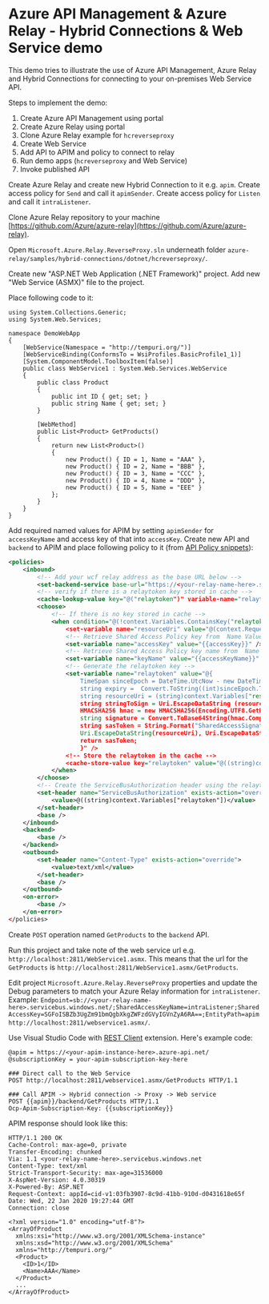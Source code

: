 # Azure API Management & Azure Relay - Hybrid Connections & Web Service demo

This demo tries to illustrate the use of Azure API Management, Azure Relay and Hybrid Connections for
connecting to your on-premises Web Service API.

Steps to implement the demo:

1. Create Azure API Management using portal
2. Create Azure Relay using portal
3. Clone Azure Relay example for `hcreverseproxy`
4. Create Web Service
5. Add API to APIM and policy to connect to relay
6. Run demo apps (`hcreverseproxy` and Web Service)
7. Invoke published API

Create Azure Relay and create new Hybrid Connection to it e.g. `apim`.
Create access policy for `Send` and call it `apimSender`.
Create access policy for `Listen` and call it `intraListener`.

Clone Azure Relay repository to your machine
[https://github.com/Azure/azure-relay](https://github.com/Azure/azure-relay).

Open `Microsoft.Azure.Relay.ReverseProxy.sln` underneath folder `azure-relay/samples/hybrid-connections/dotnet/hcreverseproxy/`.

Create new "ASP.NET Web Application (.NET Framework)" project. Add new "Web Service (ASMX)" file to the project.

Place following code to it:

```charp
using System.Collections.Generic;
using System.Web.Services;

namespace DemoWebApp
{
    [WebService(Namespace = "http://tempuri.org/")]
    [WebServiceBinding(ConformsTo = WsiProfiles.BasicProfile1_1)]
    [System.ComponentModel.ToolboxItem(false)]
    public class WebService1 : System.Web.Services.WebService
    {
        public class Product
        {
            public int ID { get; set; }
            public string Name { get; set; }
        }

        [WebMethod]
        public List<Product> GetProducts()
        {
            return new List<Product>()
            {
                new Product() { ID = 1, Name = "AAA" },
                new Product() { ID = 2, Name = "BBB" },
                new Product() { ID = 3, Name = "CCC" },
                new Product() { ID = 4, Name = "DDD" },
                new Product() { ID = 5, Name = "EEE" }
            };
        }
    }
}
```

Add required named values for APIM by setting `apimSender` for `accessKeyName` and access key of that into `accessKey`.
Create new API and `backend` to APIM and place following policy to it (from [API Policy snippets](https://github.com/Azure/api-management-policy-snippets/blob/master/examples/Generate%20Azure%20Relay%20Token.policy.xml)):

```xml
<policies>
    <inbound>
        <!-- Add your wcf relay address as the base URL below -->
        <set-backend-service base-url="https://<your-relay-name-here>.servicebus.windows.net/apim" />
        <!-- verify if there is a relaytoken key stored in cache -->
        <cache-lookup-value key="@("relaytoken")" variable-name="relaytoken" />
        <choose>
            <!-- If there is no key stored in cache -->
            <when condition="@(!context.Variables.ContainsKey("relaytoken"))">
                <set-variable name="resourceUri" value="@(context.Request.Url.ToString())" />
                <!-- Retrieve Shared Access Policy key from  Name Value store -->
                <set-variable name="accessKey" value="{{accessKey}}" />
                <!-- Retrieve Shared Access Policy key name from  Name Value store -->
                <set-variable name="keyName" value="{{accessKeyName}}" />
                <!-- Generate the relaytoken key -->
                <set-variable name="relaytoken" value="@{
                    TimeSpan sinceEpoch = DateTime.UtcNow - new DateTime(1970, 1, 1);
                    string expiry =  Convert.ToString((int)sinceEpoch.TotalSeconds + 3600);
                    string resourceUri = (string)context.Variables["resourceUri"];
                    string stringToSign = Uri.EscapeDataString (resourceUri) + "\n" + expiry;
                    HMACSHA256 hmac = new HMACSHA256(Encoding.UTF8.GetBytes((string)context.Variables["accessKey"]));
                    string signature = Convert.ToBase64String(hmac.ComputeHash(Encoding.UTF8.GetBytes(stringToSign)));
                    string sasToken = String.Format("SharedAccessSignature sr={0}&sig={1}&se={2}&skn={3}",
                    Uri.EscapeDataString(resourceUri), Uri.EscapeDataString(signature), expiry, context.Variables["keyName"]);
                    return sasToken;
                    }" />
                <!-- Store the relaytoken in the cache -->
                <cache-store-value key="relaytoken" value="@((string)context.Variables["relaytoken"])" duration="10" />
            </when>
        </choose>
        <!-- Create the ServiceBusAuthorization header using the relaytoken as value -->
        <set-header name="ServiceBusAuthorization" exists-action="override">
            <value>@((string)context.Variables["relaytoken"])</value>
        </set-header>
        <base />
    </inbound>
    <backend>
        <base />
    </backend>
    <outbound>
        <set-header name="Content-Type" exists-action="override">
            <value>text/xml</value>
        </set-header>
        <base />
    </outbound>
    <on-error>
        <base />
    </on-error>
</policies>
```

Create `POST` operation named `GetProducts` to the `backend` API.

Run this project and take note of the web service url e.g. `http://localhost:2811/WebService1.asmx`.
This means that the url for the `GetProducts` is `http://localhost:2811/WebService1.asmx/GetProducts`.

Edit project `Microsoft.Azure.Relay.ReverseProxy` properties and update the Debug parameters
to match your Azure Relay information for `intraListener`. Example: `Endpoint=sb://<your-relay-name-here>.servicebus.windows.net/;SharedAccessKeyName=intraListener;SharedAccessKey=SGFoISBZb3UgZm91bmQgbXkgZWFzdGVyIGVnZyA6RA==;EntityPath=apim http://localhost:2811/webservice1.asmx/`.

Use Visual Studio Code with [REST Client](https://marketplace.visualstudio.com/items?itemName=humao.rest-client) extension.
Here's example code:

```http
@apim = https://<your-apim-instance-here>.azure-api.net/
@subscriptionKey = your-apim-subscription-key-here

### Direct call to the Web Service
POST http://localhost:2811/webservice1.asmx/GetProducts HTTP/1.1

### Call APIM -> Hybrid connection -> Proxy -> Web service
POST {{apim}}/backend/GetProducts HTTP/1.1
Ocp-Apim-Subscription-Key: {{subscriptionKey}}
```

APIM response should look like this:

```http
HTTP/1.1 200 OK
Cache-Control: max-age=0, private
Transfer-Encoding: chunked
Via: 1.1 <your-relay-name-here>.servicebus.windows.net
Content-Type: text/xml
Strict-Transport-Security: max-age=31536000
X-AspNet-Version: 4.0.30319
X-Powered-By: ASP.NET
Request-Context: appId=cid-v1:03fb3907-8c9d-41bb-910d-d0431618e65f
Date: Wed, 22 Jan 2020 19:27:44 GMT
Connection: close

<?xml version="1.0" encoding="utf-8"?>
<ArrayOfProduct
  xmlns:xsi="http://www.w3.org/2001/XMLSchema-instance"
  xmlns:xsd="http://www.w3.org/2001/XMLSchema"
  xmlns="http://tempuri.org/"
  <Product>
    <ID>1</ID>
    <Name>AAA</Name>
  </Product>
  ...
</ArrayOfProduct>
```
